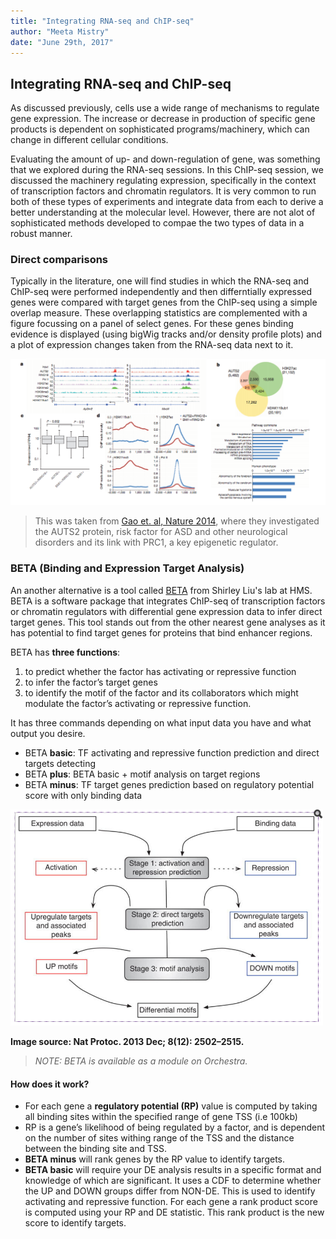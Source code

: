 ```yaml
---
title: "Integrating RNA-seq and ChIP-seq"
author: "Meeta Mistry"
date: "June 29th, 2017"
---
```


## Integrating RNA-seq and ChIP-seq

As discussed previously, cells use a wide range of mechanisms to regulate gene expression. The increase or decrease in production of specific gene products is dependent on sophisticated programs/machinery, which can change in different cellular conditions. 

Evaluating the amount of up- and down-regulation of gene, was something that we explored during the RNA-seq sessions. In this ChIP-seq session, we discussed the machinery regulating expression, specifically in the context of transcription factors and chromatin regulators. It is very common to run both of these types of experiments and integrate data from each to derive a better understanding at the molecular level. However, there are not alot of sophisticated methods developed to compae the two types of data in a robust manner.


### Direct comparisons

Typically in the literature, one will find studies in which the RNA-seq and ChIP-seq were performed independently and then differntially expressed genes were compared with target genes from the ChIP-seq using a simple overlap measure. These overlapping statistics are complemented with a figure focussing on a panel of select genes. For these genes binding evidence is displayed (using bigWig tracks and/or density profile plots) and a plot of expression changes taken from the RNA-seq data next to it. 


<img src="../img/rna-chip.png">

> This was taken from [Gao et. al, Nature 2014](file:///Users/mmistry/Downloads/Gao2014Nature%20Auts2%20.pdf), where they investigated the AUTS2 protein, risk factor for ASD and other neurological disorders and its link with PRC1, a key epigenetic regulator. 


### BETA (Binding and Expression Target Analysis)

An another alternative is a tool called [BETA](http://cistrome.org/BETA/) from Shirley Liu's lab at HMS. BETA is a software package that integrates ChIP-seq of transcription factors or chromatin regulators with differential gene expression data to infer direct target genes. This tool stands out from the other nearest gene analyses as it has potential to find target genes for proteins that bind enhancer regions.


BETA has **three functions**: 

1. to predict whether the factor has activating or repressive function
2. to infer the factor’s target genes
3. to identify the motif of the factor and its collaborators which might modulate the factor’s activating or repressive function. 

It has three commands depending on what input data you have and what output you desire. 

* BETA **basic**: TF activating and repressive function prediction and direct targets detecting
* BETA **plus**: BETA basic + motif analysis on target regions 
* BETA **minus**: TF target genes prediction based on regulatory potential score with only binding data

<img src="../img/beta.png" width=500>

**Image source: Nat Protoc. 2013 Dec; 8(12): 2502–2515.**

> *NOTE: BETA is available as a module on Orchestra.*


#### How does it work?

* For each gene a **regulatory potential (RP)** value is computed by taking all binding sites within the specified range of gene TSS (i.e 100kb)
* RP is a gene’s likelihood of being regulated by a factor, and is dependent on the number of sites withing range of the TSS and the distance between the binding site and TSS.
* **BETA minus** will rank genes by the RP value to identify targets. 
* **BETA basic** will require your DE analysis results in a specific format and knowledge of which are significant. It uses a CDF to determine whether the UP and DOWN groups differ from NON-DE. This is used to identify activating and repressive function. For each gene a rank product score is computed using your RP and DE statistic. This rank product is the new score to identify targets. 




 


